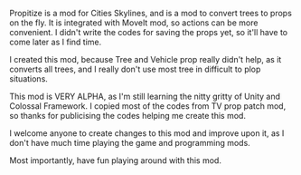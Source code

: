 Propitize is a mod for Cities Skylines, and is a mod to convert trees to props on the fly. It is integrated with MoveIt mod, so actions can be more convenient. I didn't write the codes for saving the props yet, so it'll have to come later as I find time.

I created this mod, because Tree and Vehicle prop really didn't help, as it converts all trees, and I really don't use most tree in difficult to plop situations.

This mod is VERY ALPHA, as I'm still learning the nitty gritty of Unity and Colossal Framework. I copied most of the codes from TV prop patch mod, so thanks for publicising the codes helping me create this mod.

I welcome anyone to create changes to this mod and improve upon it, as I don't have much time playing the game and programming mods.

Most importantly, have fun playing around with this mod.
